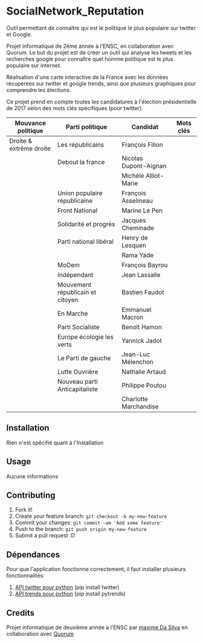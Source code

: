 # SocialNetwork_Reputation

Outil permettant de connaître qui est le politique le plus populaire sur twitter et Google.

Projet informatique de 2ème année à l'ENSC, en collaboration avec Quorum.
Le but du projet est de créer un outil qui analyse les tweets et les recherches google pour connaître quel homme politique est le plus populaire sur internet.

Réalisation d'une carte interactive de la France avec les données récupérées sur twitter et google trends, ainsi que plusieurs graphiques pour comprendre les élections.

Ce projet prend en compte toutes les candidatures à l'élection présidentielle de 2017 selon des mots clés spécifiques (pour twitter).

|Mouvance politique| Parti politique                  | Candidat              | Mots clés |
|-----------------------|----------------------------------|-----------------------|-----------|
|Droite & extrême droite| Les républicains                 | François Fillon       |           |
||        Debout la france          | Nicolas Dupont-Aignan |           |
||                                  | Michèle Alliot-Marie  |           |
||   Union populaire républicaine   | François Asselineau   |           |
||         Front National           | Marine Le Pen         |           |
||       Solidarité et progrès      | Jacques Cheminade     |           |
||     Parti national libéral       | Henry de Lesquen      |           |
||                                  | Rama Yade             |           |
||              MoDem               | François Bayrou       |           |
||           Indépendant            | Jean Lassalle         |           |
|| Mouvement républicain et citoyen | Bastien Faudot        |           |
|| En Marche                        | Emmanuel Macron       |           |
|| Parti Socialiste                 | Benoît Hamon          |           |
|| Europe écologie les verts        | Yannick Jadot         |           |
|| Le Parti de gauche               | Jean-Luc Mélenchon    |           |
|| Lutte Ouvrière                   | Nathalie Artaud       |           |
|| Nouveau parti Anticapitaliste    | Philippe Poutou       |           |
||                                  | Charlotte Marchandise |           |
## Installation

Rien n'est spécifié quant à l'Installation
## Usage
Aucune informations

## Contributing
1. Fork it!
2. Create your feature branch: `git checkout -b my-new-feature`
3. Commit your changes: `git commit -am 'Add some feature'`
4. Push to the branch: `git push origin my-new-feature`
5. Submit a pull request :D

## Dépendances
Pour que l'application fonctionne correctement, il faut installer plusieurs fonctionnalités:

1. [API twitter pour python](https://github.com/sixohsix/twitter) (pip install twitter)
2. [API trends pour python](https://github.com/GeneralMills/pytrends) (pip install pytrends)

## Credits
Projet informatique de deuxième année à l'ENSC par [maxime Da Silva](https://github.com/maximedasilva) en collaboration avec [Quorum](https://www.quorum-impact.com/)
